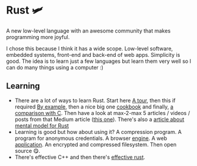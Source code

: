 # Rust 🛩️
A new low-level language with an awesome community that makes programming more joyful.

I chose this because I think it has a wide scope.
Low-level software, embedded systems, front-end and back-end of web apps. 
Simplicity is good.
The idea is to learn just a few languages but learn them very well so I can do many things using a computer :)

## Learning
* There are a lot of ways to learn Rust.
Start here [A tour](https://tourofrust.com/TOC_en.html), then this if required 
[By example](https://doc.rust-lang.org/rust-by-example/index.html),
then a nice big one [cookbook](https://rust-lang-nursery.github.io/rust-cookbook/) and finally,
[a comparison with C](http://cliffle.com/p/dangerust/). 
Then have a look at max-2-max 5 articles / videos / posts 
from that Medium article ([this one](https://towardsdatascience.com/you-want-to-learn-rust-but-you-dont-know-where-to-start-fc826402d5ba)).
There's also a [article about mental model for Rust](https://kerkour.com/rust-mental-models)
* Learning is good but how about using it? A compression program. A program for anonymous credentials. 
A browser [engine](https://limpet.net/mbrubeck/2014/08/08/toy-layout-engine-1.html). 
A web [application](https://joelmccracken.github.io/entries/a-simple-web-app-in-rust-pt-1/). 
An encrypted and compressed filesystem. Then open source 😋.
* There's effective C++ and then there's [effective rust](https://www.lurklurk.org/effective-rust/intro.html).
